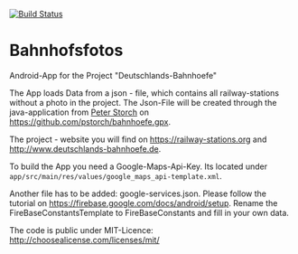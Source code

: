 [![Build Status](https://travis-ci.org/RailwayStations/RSAndroidApp.svg?branch=master)](https://travis-ci.org/RailwayStations/RSAndroidApp)

# Bahnhofsfotos
Android-App for the Project "Deutschlands-Bahnhoefe"

The App loads Data from a json - file, which contains all railway-stations without a photo in the project. The Json-File will
be created through the java-application from [Peter Storch](https://github.com/pstorch) on https://github.com/pstorch/bahnhoefe.gpx.

The project - website you will find on https://railway-stations.org and http://www.deutschlands-bahnhoefe.de.


To build the App you need a Google-Maps-Api-Key. Its located under `app/src/main/res/values/google_maps_api-template.xml`.

Another file has to be added: google-services.json. Please follow the tutorial on https://firebase.google.com/docs/android/setup.
Rename the FireBaseConstantsTemplate to FireBaseConstants and fill in your own data. 


The code is public under MIT-Licence: http://choosealicense.com/licenses/mit/

